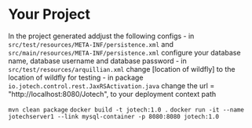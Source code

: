 # Your Project
 In the project generated
  addjust the following configs
     - in `src/test/resources/META-INF/persistence.xml` and `src/main/resources/META-INF/persistence.xml`
          configure your database name, database username and database password
      - in `src/test/resources/arquillian.xml`  change [location of wildfly] to the location of wildfly for testing
      - in package `io.jotech.control.rest.JaxRSActivation.java` change the
         url = "http://localhost:8080/Jotech", to your deployment context path
       
`mvn clean package`
`docker build -t jotech:1.0 .`
`docker run -it --name jotechserver1 --link mysql-container -p 8080:8080 jotech:1.0`
